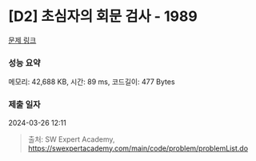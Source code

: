 # [D2] 초심자의 회문 검사 - 1989 

[문제 링크](https://swexpertacademy.com/main/code/problem/problemDetail.do?contestProbId=AV5PyTLqAf4DFAUq) 

### 성능 요약

메모리: 42,688 KB, 시간: 89 ms, 코드길이: 477 Bytes

### 제출 일자

2024-03-26 12:11



> 출처: SW Expert Academy, https://swexpertacademy.com/main/code/problem/problemList.do